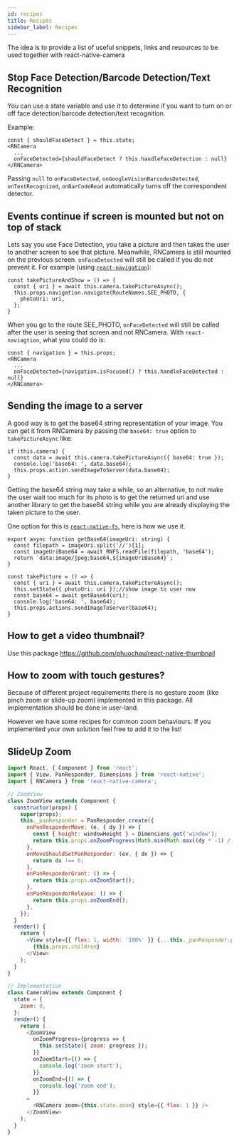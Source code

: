 ```yaml
---
id: recipes
title: Recipes
sidebar_label: Recipes
---
```


The idea is to provide a list of useful snippets, links and resources to be used together with react-native-camera

## Stop Face Detection/Barcode Detection/Text Recognition

You can use a state variable and use it to determine if you want to turn on or off face detection/barcode detection/text recognition.

Example:

```
const { shouldFaceDetect } = this.state;
<RNCamera
  ...
  onFaceDetected={shouldFaceDetect ? this.handleFaceDetection : null}
</RNCamera>
```

Passing `null` to `onFaceDetected`, `onGoogleVisionBarcodesDetected`, `onTextRecognized`, `onBarCodeRead` automatically turns off the correspondent detector.

## Events continue if screen is mounted but not on top of stack

Lets say you use Face Detection, you take a picture and then takes the user to another screen to see that picture. Meanwhile, RNCamera is still mounted on the previous screen. `onFaceDetected` will still be called if you do not prevent it. For example (using [`react-navigation`](https://github.com/react-navigation/react-navigation)):

```
const takePictureAndShow = () => {
  const { uri } = await this.camera.takePictureAsync();
  this.props.navigation.navigate(RouteNames.SEE_PHOTO, {
    photoUri: uri,
  };
}
```

When you go to the route SEE_PHOTO, `onFaceDetected` will still be called after the user is seeing that screen and not RNCamera. With `react-naviagtion`, what you could do is:

```
const { navigation } = this.props;
<RNCamera
  ...
  onFaceDetected={navigation.isFocused() ? this.handleFaceDetected : null}
</RNCamera>
```

## Sending the image to a server

A good way is to get the base64 string representation of your image. You can get it from RNCamera by passing the `base64: true` option to `takePictureAsync` like:

```
if (this.camera) {
  const data = await this.camera.takePictureAsync({ base64: true });
  console.log('base64: ', data.base64);
  this.props.action.sendImageToServer(data.base64);
}
```

Getting the base64 string may take a while, so an alternative, to not make the user wait too much for its photo is to get the returned uri and use another library to get the base64 string while you are already displaying the taken picture to the user.

One option for this is [`react-native-fs`](https://github.com/itinance/react-native-fs), here is how we use it.

```
export async function getBase64(imageUri: string) {
  const filepath = imageUri.split('//')[1];
  const imageUriBase64 = await RNFS.readFile(filepath, 'base64');
  return `data:image/jpeg;base64,${imageUriBase64}`;
}

const takePicture = () => {
  const { uri } = await this.camera.takePictureAsync();
  this.setState({ photoUri: uri });//show image to user now
  const base64 = await getBase64(uri);
  console.log('base64: ', base64);
  this.props.actions.sendImageToServer(base64);
}
```

## How to get a video thumbnail?

Use this package https://github.com/phuochau/react-native-thumbnail

## How to zoom with touch gestures?

Because of different project requirements there is no gesture zoom (like pinch zoom or slide-up zoom) implemented in this package. All implementation should be done in user-land.

However we have some recipes for common zoom behaviours. If you implemented your own solution feel free to add it to the list!

## SlideUp Zoom

```js
import React, { Component } from 'react';
import { View, PanResponder, Dimensions } from 'react-native';
import { RNCamera } from 'react-native-camera';

// ZoomView
class ZoomView extends Component {
  constructor(props) {
    super(props);
    this._panResponder = PanResponder.create({
      onPanResponderMove: (e, { dy }) => {
        const { height: windowHeight } = Dimensions.get('window');
        return this.props.onZoomProgress(Math.min(Math.max((dy * -1) / windowHeight, 0), 0.5));
      },
      onMoveShouldSetPanResponder: (ev, { dx }) => {
        return dx !== 0;
      },
      onPanResponderGrant: () => {
        return this.props.onZoomStart();
      },
      onPanResponderRelease: () => {
        return this.props.onZoomEnd();
      },
    });
  }
  render() {
    return (
      <View style={{ flex: 1, width: '100%' }} {...this._panResponder.panHandlers}>
        {this.props.children}
      </View>
    );
  }
}

// Implementation
class CameraView extends Component {
  state = {
    zoom: 0,
  };
  render() {
    return (
      <ZoomView
        onZoomProgress={progress => {
          this.setState({ zoom: progress });
        }}
        onZoomStart={() => {
          console.log('zoom start');
        }}
        onZoomEnd={() => {
          console.log('zoom end');
        }}
      >
        <RNCamera zoom={this.state.zoom} style={{ flex: 1 }} />
      </ZoomView>
    );
  }
}
```
